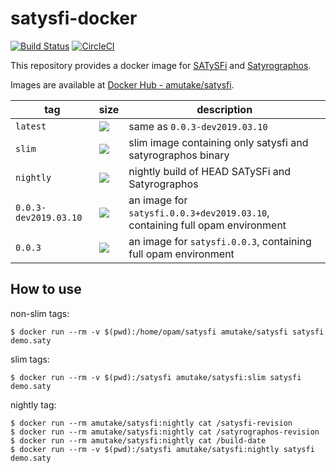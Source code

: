 satysfi-docker
==============

[![Build Status](https://travis-ci.com/amutake/satysfi-docker.svg?branch=master)](https://travis-ci.com/amutake/satysfi-docker) [![CircleCI](https://circleci.com/gh/amutake/satysfi-docker.svg?style=svg)](https://circleci.com/gh/amutake/satysfi-docker)

This repository provides a docker image for [SATySFi](https://github.com/gfngfn/SATySFi) and [Satyrographos](https://github.com/na4zagin3/satyrographos).

Images are available at [Docker Hub - amutake/satysfi](https://hub.docker.com/r/amutake/satysfi/).

| tag | size | description |
| --- | ---- | ----------- |
| `latest` | [![](https://images.microbadger.com/badges/image/amutake/satysfi.svg)](https://microbadger.com/images/amutake/satysfi "Get your own image badge on microbadger.com") | same as `0.0.3-dev2019.03.10` |
| `slim` | [![](https://images.microbadger.com/badges/image/amutake/satysfi:slim.svg)](https://microbadger.com/images/amutake/satysfi:slim "Get your own image badge on microbadger.com") | slim image containing only satysfi and satyrographos binary |
| `nightly` | [![](https://images.microbadger.com/badges/image/amutake/satysfi:nightly.svg)](https://microbadger.com/images/amutake/satysfi:nightly "Get your own image badge on microbadger.com") | nightly build of HEAD SATySFi and Satyrographos |
| `0.0.3-dev2019.03.10` | [![](https://images.microbadger.com/badges/image/amutake/satysfi:0.0.3-dev2019.03.10.svg)](https://microbadger.com/images/amutake/satysfi:0.0.3-dev2019.03.10 "Get your own image badge on microbadger.com") | an image for `satysfi.0.0.3+dev2019.03.10`, containing full opam environment |
| `0.0.3` | [![](https://images.microbadger.com/badges/image/amutake/satysfi:0.0.3.svg)](https://microbadger.com/images/amutake/satysfi:0.0.3 "Get your own image badge on microbadger.com") | an image for `satysfi.0.0.3`, containing full opam environment |


How to use
----------

non-slim tags:

```
$ docker run --rm -v $(pwd):/home/opam/satysfi amutake/satysfi satysfi demo.saty
```

slim tags:

```
$ docker run --rm -v $(pwd):/satysfi amutake/satysfi:slim satysfi demo.saty
```

nightly tag:

```
$ docker run --rm amutake/satysfi:nightly cat /satysfi-revision
$ docker run --rm amutake/satysfi:nightly cat /satyrographos-revision
$ docker run --rm amutake/satysfi:nightly cat /build-date
$ docker run --rm -v $(pwd):/satysfi amutake/satysfi:nightly satysfi demo.saty
```
